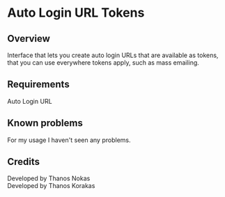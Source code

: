 # Auto Login URL Tokens

## Overview

Interface that lets you create auto login URLs that are available as tokens, that you can use everywhere tokens apply, such as mass emailing.

## Requirements

Auto Login URL

## Known problems

For my usage I haven't seen any problems.

## Credits

Developed by Thanos Nokas      
Developed by Thanos Korakas
